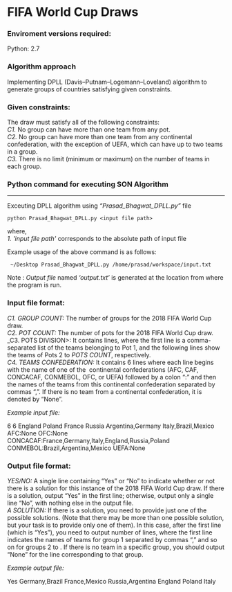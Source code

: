FIFA World Cup Draws
==========================================================

### Enviroment versions required:
Python: 2.7  

### Algorithm approach
Implementing DPLL (Davis–Putnam–Logemann–Loveland) algorithm to generate groups of countries satisfying given constraints. 

### Given constraints:
The draw must satisfy all of the following constraints:  
_C1._ No group can have more than one team from any pot.  
_C2._ No group can have more than one team from any continental confederation, with the exception of UEFA, which can have up to two teams in a group.  
_C3._ There is no limit (minimum or maximum) on the number of teams in each group.  

### Python command for executing SON Algorithm

* * *

Exceuting DPLL algorithm using _“Prasad\_Bhagwat\_DPLL.py”_ file

    python Prasad_Bhagwat_DPLL.py <input file path>
    

where,  
_1. 'input file path'_ corresponds to the absolute path of input file  

Example usage of the above command is as follows:

     ~/Desktop Prasad_Bhagwat_DPLL.py /home/prasad/workspace/input.txt
    

Note : _Output file_ named _‘output.txt’_ is generated at the location from where the program is run.

### Input file format:
_C1. GROUP COUNT:_ The number of groups for the 2018 FIFA World Cup draw.  
_C2. POT COUNT:_ ​The number of pots for the 2018 FIFA World Cup draw.  
_C3. POTS DIVISION>: ​It contains <POTS COUNT> lines, where the first line is a comma-separated list of the teams belonging to Pot 1, and the following lines show the teams of Pots 2 to _POTS COUNT_, respectively.  
_C4. TEAMS CONFEDERATION:_ It contains 6 lines where each line begins with the name of one of the ​ continental confederations (AFC, CAF, CONCACAF, CONMEBOL, OFC, or UEFA) followed by a colon “:” and then the names of the teams from this continental confederation separated by commas “,”. If there is no team from a continental confederation, it is denoted by “None”.  

_Example input file:_

6
6
England
Poland
France
Russia
Argentina,Germany
Italy,Brazil,Mexico
AFC:None
OFC:None
CONCACAF:France,Germany,Italy,England,Russia,Poland
CONMEBOL:Brazil,Argentina,Mexico
UEFA:None

### Output file format:
_YES/NO​:_ A single line containing “Yes” or “No” to indicate whether or not there is a solution for this instance of the 2018 FIFA World Cup draw. If there is a solution, output “Yes” in the first line; otherwise, output only a single line “No”, with nothing else in the output file.  
_A SOLUTION:_​ If there is a solution, you need to provide just one of the possible solutions. (Note that there may be more than one possible solution, but your task is to provide only one of them). In this case, after the first line (which is “Yes”), you need to output <GROUP COUNT> number of lines, where the first line indicates the names of teams for group 1 separated by commas “,” and so on for groups 2 to <GROUP COUNT>. If there is no team in a specific group, you should output “None” for the line corresponding to that group.  

_Example output file:_

Yes
Germany,Brazil
France,Mexico
Russia,Argentina
England
Poland
Italy

